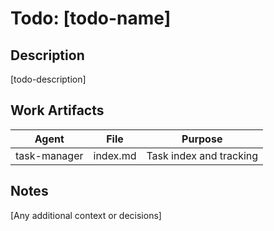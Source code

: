 # Todo: [todo-name]

## Description

[todo-description]

## Work Artifacts

| Agent        | File     | Purpose                 |
| ------------ | -------- | ----------------------- |
| task-manager | index.md | Task index and tracking |

## Notes

[Any additional context or decisions]
